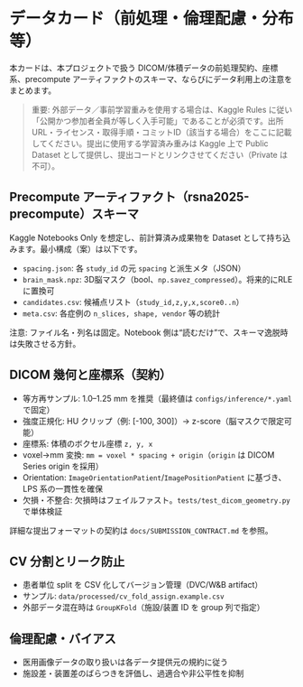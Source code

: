 # データカード（前処理・倫理配慮・分布等）

本カードは、本プロジェクトで扱う DICOM/体積データの前処理契約、座標系、precompute アーティファクトのスキーマ、ならびにデータ利用上の注意をまとめます。

> 重要: 外部データ／事前学習重みを使用する場合は、Kaggle Rules に従い「公開かつ参加者全員が等しく入手可能」であることが必須です。出所URL・ライセンス・取得手順・コミットID（該当する場合）をここに記載してください。提出に使用する学習済み重みは Kaggle 上で Public Dataset として提供し、提出コードとリンクさせてください（Private は不可）。

## Precompute アーティファクト（rsna2025-precompute）スキーマ

Kaggle Notebooks Only を想定し、前計算済み成果物を Dataset として持ち込みます。最小構成（案）は以下です。

- `spacing.json`: 各 `study_id` の元 `spacing` と派生メタ（JSON）
- `brain_mask.npz`: 3D脳マスク（bool、`np.savez_compressed`）。将来的にRLEに置換可
- `candidates.csv`: 候補点リスト（`study_id,z,y,x,score0..n`）
- `meta.csv`: 各症例の `n_slices, shape, vendor` 等の統計

注意: ファイル名・列名は固定。Notebook 側は“読むだけ”で、スキーマ逸脱時は失敗させる方針。

## DICOM 幾何と座標系（契約）

- 等方再サンプル: 1.0–1.25 mm を推奨（最終値は `configs/inference/*.yaml` で固定）
- 強度正規化: HU クリップ（例: [-100, 300]）→ z-score（脳マスクで限定可能）
- 座標系: 体積のボクセル座標 `z, y, x`
- voxel→mm 変換: `mm = voxel * spacing + origin`（`origin` は DICOM Series origin を採用）
- Orientation: `ImageOrientationPatient`/`ImagePositionPatient` に基づき、LPS 系の一貫性を確保
- 欠損・不整合: 欠損時はフェイルファスト。`tests/test_dicom_geometry.py` で単体検証

詳細な提出フォーマットの契約は `docs/SUBMISSION_CONTRACT.md` を参照。

## CV 分割とリーク防止

- 患者単位 split を CSV 化してバージョン管理（DVC/W&B artifact）
- サンプル: `data/processed/cv_fold_assign.example.csv`
- 外部データ混在時は `GroupKFold`（施設/装置 ID を group 列で指定）

## 倫理配慮・バイアス

- 医用画像データの取り扱いは各データ提供元の規約に従う
- 施設差・装置差のばらつきを評価し、過適合や非公平性を抑制

